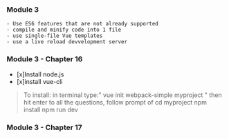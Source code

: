 ### Module 3 
    - Use ES6 features that are not already supported
    - compile and minify code into 1 file
    - use single-file Vue templates
    - use a live reload devvelopment server


### Module 3 - Chapter 16
- [x]Install node.js
- [x]install vue-cli
>To install: in terminal type:" vue init webpack-simple myproject " then hit enter to all the questions, follow prompt of 
>cd myproject
>npm install
>npm run dev

### Module 3 - Chapter 17

